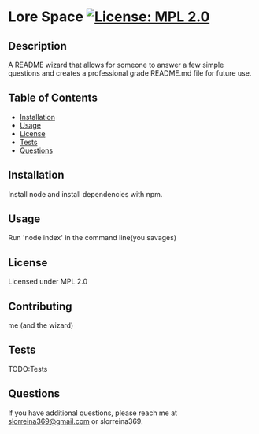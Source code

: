 # Lore Space [![License: MPL 2.0](https://img.shields.io/badge/License-MPL%202.0-brightgreen.svg)](https://opensource.org/licenses/MPL-2.0)

## Description
A README wizard that allows for someone to answer a few simple questions and creates a professional grade README.md file for future use.

## Table of Contents

* [Installation](#Installation)
* [Usage](#Usage)
* [License](#License)
* [Tests](#Tests)
* [Questions](#Questions)

## Installation
Install node and install dependencies with npm.

## Usage
Run 'node index' in the command line(you savages)

## License

Licensed under MPL 2.0

## Contributing 

me (and the wizard)

## Tests

TODO:Tests

## Questions

If you have additional questions, please reach me at slorreina369@gmail.com or slorreina369.
